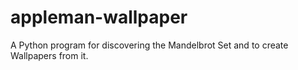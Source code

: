 # appleman-wallpaper
A Python program for discovering the Mandelbrot Set and to create Wallpapers from it.

